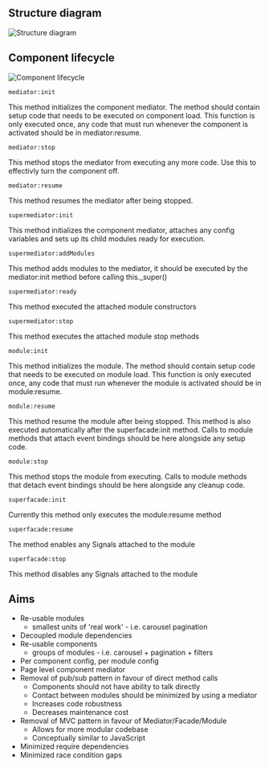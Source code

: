 Structure diagram
-----------------
![Structure diagram](https://raw.github.com/middric/BBC-Mediator-Facade-Module-pattern/master/structure_diagram.png)

Component lifecycle
-------------------
![Component lifecycle](https://raw.github.com/middric/BBC-Mediator-Facade-Module-pattern/master/component_lifecycle.png)

    mediator:init
This method initializes the component mediator. The method should contain setup code that needs to be executed on component load. This function is only executed once, any code that must run whenever the component is activated should be in mediator:resume.

    mediator:stop
This method stops the mediator from executing any more code. Use this to effectivly turn the component off.

    mediator:resume
This method resumes the mediator after being stopped.

    supermediator:init
This method initializes the component mediator, attaches any config variables and sets up its child modules ready for execution.

    supermediator:addModules
This method adds modules to the mediator, it should be executed by the mediator:init method before calling this._super()

    supermediator:ready
This method executed the attached module constructors

    supermediator:stop
This method executes the attached module stop methods

    module:init
This method initializes the module. The method should contain setup code that needs to be executed on module load. This function is only executed once, any code that must run whenever the module is activated should be in module:resume.

    module:resume
This method resume the module after being stopped. This method is also executed automatically after the superfacade:init method. Calls to module methods that attach event bindings should be here alongside any setup code.

    module:stop
This method stops the module from executing. Calls to module methods that detach event bindings should be here alongside any cleanup code.

    superfacade:init
Currently this method only executes the module:resume method

    superfacade:resume
The method enables any Signals attached to the module

    superfacade:stop
This method disables any Signals attached to the module

Aims
----
*  Re-usable modules
    *  smallest units of 'real work' - i.e. carousel pagination
*  Decoupled module dependencies
*  Re-usable components
    *  groups of modules - i.e. carousel + pagination + filters
*  Per component config, per module config
*  Page level component mediator
*  Removal of pub/sub pattern in favour of direct method calls
    *  Components should not have ability to talk directly
    *  Contact between modules should be minimized by using a mediator
    *  Increases code robustness
    *  Decreases maintenance cost
*  Removal of MVC pattern in favour of Mediator/Facade/Module
    *  Allows for more modular codebase
    *  Conceptually similar to JavaScript
*  Minimized require dependencies
*  Minimized race condition gaps